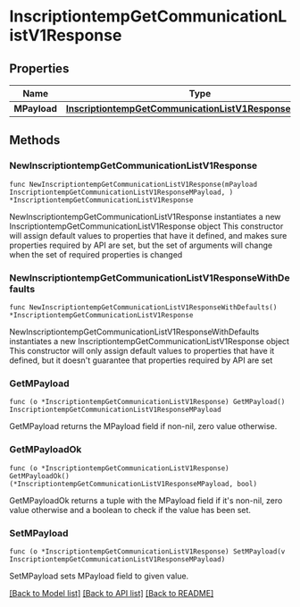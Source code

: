 # InscriptiontempGetCommunicationListV1Response

## Properties

Name | Type | Description | Notes
------------ | ------------- | ------------- | -------------
**MPayload** | [**InscriptiontempGetCommunicationListV1ResponseMPayload**](InscriptiontempGetCommunicationListV1ResponseMPayload.md) |  | 

## Methods

### NewInscriptiontempGetCommunicationListV1Response

`func NewInscriptiontempGetCommunicationListV1Response(mPayload InscriptiontempGetCommunicationListV1ResponseMPayload, ) *InscriptiontempGetCommunicationListV1Response`

NewInscriptiontempGetCommunicationListV1Response instantiates a new InscriptiontempGetCommunicationListV1Response object
This constructor will assign default values to properties that have it defined,
and makes sure properties required by API are set, but the set of arguments
will change when the set of required properties is changed

### NewInscriptiontempGetCommunicationListV1ResponseWithDefaults

`func NewInscriptiontempGetCommunicationListV1ResponseWithDefaults() *InscriptiontempGetCommunicationListV1Response`

NewInscriptiontempGetCommunicationListV1ResponseWithDefaults instantiates a new InscriptiontempGetCommunicationListV1Response object
This constructor will only assign default values to properties that have it defined,
but it doesn't guarantee that properties required by API are set

### GetMPayload

`func (o *InscriptiontempGetCommunicationListV1Response) GetMPayload() InscriptiontempGetCommunicationListV1ResponseMPayload`

GetMPayload returns the MPayload field if non-nil, zero value otherwise.

### GetMPayloadOk

`func (o *InscriptiontempGetCommunicationListV1Response) GetMPayloadOk() (*InscriptiontempGetCommunicationListV1ResponseMPayload, bool)`

GetMPayloadOk returns a tuple with the MPayload field if it's non-nil, zero value otherwise
and a boolean to check if the value has been set.

### SetMPayload

`func (o *InscriptiontempGetCommunicationListV1Response) SetMPayload(v InscriptiontempGetCommunicationListV1ResponseMPayload)`

SetMPayload sets MPayload field to given value.



[[Back to Model list]](../README.md#documentation-for-models) [[Back to API list]](../README.md#documentation-for-api-endpoints) [[Back to README]](../README.md)


